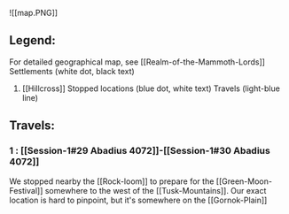 ![[map.PNG]]
## Legend: 
For detailed geographical map, see [[Realm-of-the-Mammoth-Lords]]
Settlements (white dot, black text)
1. [[Hillcross]]
Stopped locations (blue dot, white text)
Travels (light-blue line)

## Travels:
### 1 : [[Session-1#29 Abadius 4072]]-[[Session-1#30 Abadius 4072]]
We stopped nearby the [[Rock-loom]] to prepare for the [[Green-Moon-Festival]] somewhere to the west of the [[Tusk-Mountains]]. Our exact location is hard to pinpoint, but it's somewhere on the [[Gornok-Plain]]
